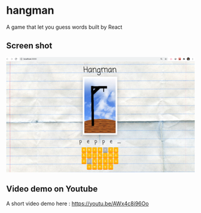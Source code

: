 # hangman
A game that let you guess words built by React

## Screen shot
![](https://github.com/lywme/hangman/raw/master/public/screen.png)  

## Video demo on Youtube
A short video demo here : https://youtu.be/AWx4c8i96Oo
